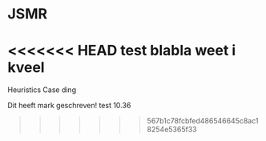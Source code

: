 # JSMR
<<<<<<< HEAD
test blabla weet i kveel
=======
Heuristics Case
ding

Dit heeft mark geschreven!
test 10.36
>>>>>>> 567b1c78fcbfed486546645c8ac18254e5365f33
